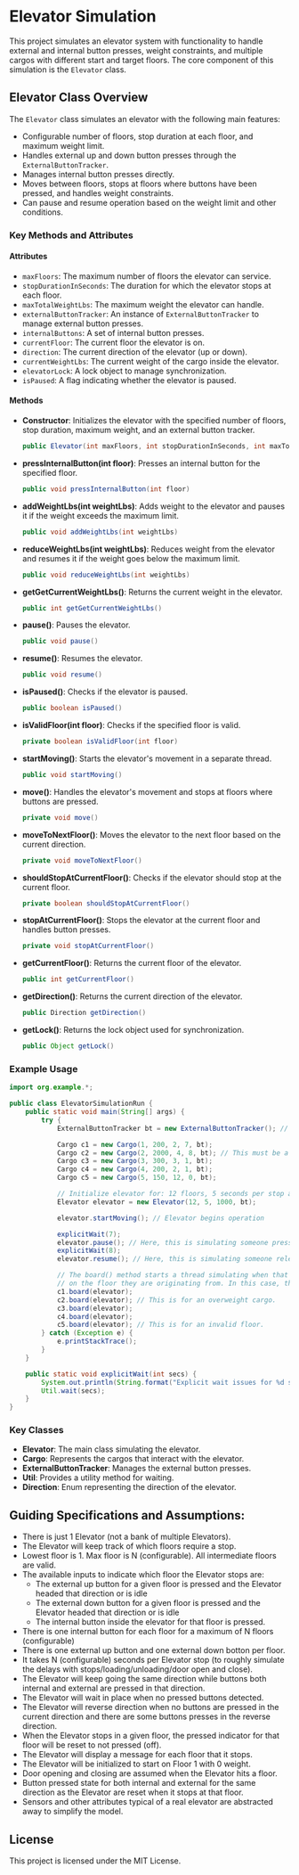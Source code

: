 
# Elevator Simulation

This project simulates an elevator system with functionality to handle external and internal button presses, weight constraints, and multiple cargos with different start and target floors. The core component of this simulation is the `Elevator` class.

## Elevator Class Overview

The `Elevator` class simulates an elevator with the following main features:
- Configurable number of floors, stop duration at each floor, and maximum weight limit.
- Handles external up and down button presses through the `ExternalButtonTracker`.
- Manages internal button presses directly.
- Moves between floors, stops at floors where buttons have been pressed, and handles weight constraints.
- Can pause and resume operation based on the weight limit and other conditions.

### Key Methods and Attributes

#### Attributes

- `maxFloors`: The maximum number of floors the elevator can service.
- `stopDurationInSeconds`: The duration for which the elevator stops at each floor.
- `maxTotalWeightLbs`: The maximum weight the elevator can handle.
- `externalButtonTracker`: An instance of `ExternalButtonTracker` to manage external button presses.
- `internalButtons`: A set of internal button presses.
- `currentFloor`: The current floor the elevator is on.
- `direction`: The current direction of the elevator (up or down).
- `currentWeightLbs`: The current weight of the cargo inside the elevator.
- `elevatorLock`: A lock object to manage synchronization.
- `isPaused`: A flag indicating whether the elevator is paused.

#### Methods

- **Constructor**: Initializes the elevator with the specified number of floors, stop duration, maximum weight, and an external button tracker.
    ```java
    public Elevator(int maxFloors, int stopDurationInSeconds, int maxTotalWeightLbs, ExternalButtonTracker externalButtonTracker)
    ```

- **pressInternalButton(int floor)**: Presses an internal button for the specified floor.
    ```java
    public void pressInternalButton(int floor)
    ```

- **addWeightLbs(int weightLbs)**: Adds weight to the elevator and pauses it if the weight exceeds the maximum limit.
    ```java
    public void addWeightLbs(int weightLbs)
    ```

- **reduceWeightLbs(int weightLbs)**: Reduces weight from the elevator and resumes it if the weight goes below the maximum limit.
    ```java
    public void reduceWeightLbs(int weightLbs)
    ```

- **getGetCurrentWeightLbs()**: Returns the current weight in the elevator.
    ```java
    public int getGetCurrentWeightLbs()
    ```

- **pause()**: Pauses the elevator.
    ```java
    public void pause()
    ```

- **resume()**: Resumes the elevator.
    ```java
    public void resume()
    ```

- **isPaused()**: Checks if the elevator is paused.
    ```java
    public boolean isPaused()
    ```

- **isValidFloor(int floor)**: Checks if the specified floor is valid.
    ```java
    private boolean isValidFloor(int floor)
    ```

- **startMoving()**: Starts the elevator's movement in a separate thread.
    ```java
    public void startMoving()
    ```

- **move()**: Handles the elevator's movement and stops at floors where buttons are pressed.
    ```java
    private void move()
    ```

- **moveToNextFloor()**: Moves the elevator to the next floor based on the current direction.
    ```java
    private void moveToNextFloor()
    ```

- **shouldStopAtCurrentFloor()**: Checks if the elevator should stop at the current floor.
    ```java
    private boolean shouldStopAtCurrentFloor()
    ```

- **stopAtCurrentFloor()**: Stops the elevator at the current floor and handles button presses.
    ```java
    private void stopAtCurrentFloor()
    ```

- **getCurrentFloor()**: Returns the current floor of the elevator.
    ```java
    public int getCurrentFloor()
    ```

- **getDirection()**: Returns the current direction of the elevator.
    ```java
    public Direction getDirection()
    ```

- **getLock()**: Returns the lock object used for synchronization.
    ```java
    public Object getLock()
    ```

### Example Usage

```java
import org.example.*;

public class ElevatorSimulationRun {
    public static void main(String[] args) {
        try {
            ExternalButtonTracker bt = new ExternalButtonTracker(); // Represents the external up/down button control tracker

            Cargo c1 = new Cargo(1, 200, 2, 7, bt);
            Cargo c2 = new Cargo(2, 2000, 4, 8, bt); // This must be a cargo of gold bars.
            Cargo c3 = new Cargo(3, 300, 3, 1, bt);
            Cargo c4 = new Cargo(4, 200, 2, 1, bt);
            Cargo c5 = new Cargo(5, 150, 12, 0, bt);

            // Initialize elevator for: 12 floors, 5 seconds per stop and a max weight of 1000 pounds
            Elevator elevator = new Elevator(12, 5, 1000, bt);

            elevator.startMoving(); // Elevator begins operation

            explicitWait(7);
            elevator.pause(); // Here, this is simulating someone pressing the emergency button
            explicitWait(8);
            elevator.resume(); // Here, this is simulating someone releasing the emergency button

            // The board() method starts a thread simulating when that passenger/cargo pressed the external button
            // on the floor they are originating from. In this case, they all press external button approx same time.
            c1.board(elevator);
            c2.board(elevator); // This is for an overweight cargo.
            c3.board(elevator);
            c4.board(elevator);
            c5.board(elevator); // This is for an invalid floor.
        } catch (Exception e) {
            e.printStackTrace();
        }
    }

    public static void explicitWait(int secs) {
        System.out.println(String.format("Explicit wait issues for %d secs...", secs));
        Util.wait(secs);
    }
}
```

### Key Classes

- **Elevator**: The main class simulating the elevator.
- **Cargo**: Represents the cargos that interact with the elevator.
- **ExternalButtonTracker**: Manages the external button presses.
- **Util**: Provides a utility method for waiting.
- **Direction**: Enum representing the direction of the elevator.

## Guiding Specifications and Assumptions:
- There is just 1 Elevator (not a bank of multiple Elevators). 
- The Elevator will keep track of which floors require a stop.
- Lowest floor is 1.  Max floor is N (configurable).  All intermediate floors are valid. 
- The available inputs to indicate which floor the Elevator stops are:
  - The external up button for a given floor is pressed and the Elevator headed that direction or is idle
  - The external down button for a given floor is pressed and the Elevator headed that direction or is idle
  - The internal button inside the elevator for that floor is pressed.
- There is one internal button for each floor for a maximum of N floors (configurable)
- There is one external up button and one external down botton per floor.
- It takes N (configurable) seconds per Elevator stop (to roughly simulate the delays with stops/loading/unloading/door open and close).
- The Elevator will keep going the same direction while buttons both internal and external are pressed in that direction.
- The Elevator will wait in place when no pressed buttons detected.
- The Elevator will reverse direction when no buttons are pressed in the current direction and there are some buttons presses in the reverse direction.
- When the Elevator stops in a given floor, the pressed indicator for that floor will be reset to not pressed (off).
- The Elevator will display a message for each floor that it stops.
- The Elevator will be initialized to start on Floor 1 with 0 weight.
- Door opening and closing are assumed when the Elevator hits a floor.
- Button pressed state for both internal and external for the same direction as the Elevator are reset when it stops at that floor.
- Sensors and other attributes typical of a real elevator are abstracted away to simplify the model.


## License

This project is licensed under the MIT License.
